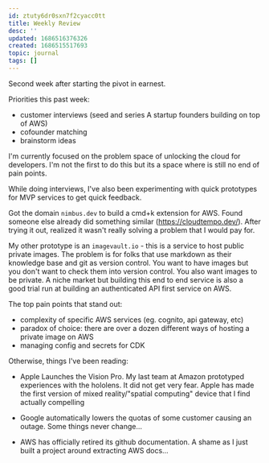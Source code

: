 ```yaml
---
id: ztuty6dr0sxn7f2cyacc0tt
title: Weekly Review
desc: ''
updated: 1686516376326
created: 1686515517693
topic: journal
tags: []
---
```


Second week after starting the pivot in earnest. 

Priorities this past week:
- customer interviews (seed and series A startup founders building on top of AWS)
- cofounder matching
- brainstorm ideas

I'm currently focused on the problem space of unlocking the cloud for developers. I'm not the first to do this but its a space where is still no end of pain points. 

While doing interviews, I've also been experimenting with quick prototypes for MVP services to get quick feedback.

Got the domain `nimbus.dev` to build a cmd+k extension for AWS. Found someone else already did something similar (https://cloudtempo.dev/). After trying it out, realized it wasn't really solving a problem that I would pay for.

My other prototype is an `imagevault.io` - this is a service to host public private images. The problem is for folks that use markdown as their knowledge base and git as version control. You want to have images but you don't want to check them into version control. You also want images to be private. A niche market but building this end to end service is also a good trial run at building an authenticated API first service on AWS.

The top pain points that stand out:
- complexity of specific AWS services (eg. cognito, api gateway, etc)
- paradox of choice: there are over a dozen different ways of hosting a private image on AWS 
- managing config and secrets for CDK

Otherwise, things I've been reading:
- Apple Launches the Vision Pro. My last team at Amazon prototyped experiences with the hololens. It did not get very fear. Apple has made the first version of mixed reality/"spatial computing" device that I find actually compelling 
<!-- > https://www.notion.so/Vision-Pro-06947aff68854b88ae10cd7c6bf07ca7?pvs=4 -->
- Google automatically lowers the quotas of some customer causing an outage. Some things never change... 
<!-- > https://www.notion.so/GCP-automatically-lowered-our-quota-caused-an-incident-and-refused-to-upgrade-Hacker-News-157e7b7aef29469e846fe59ebfae3846?pvs=4 -->
- AWS has officially retired its github documentation. A shame as I just built a project around extracting AWS docs...
<!-- https://www.notion.so/Retiring-the-AWS-Documentation-on-GitHub-Hacker-News-67c268b70b9c4476bccd9f5a20d385d4?pvs=4 -->

<!-- [[pkg.aws-doc-extractor]] -->
<!-- [[co.cloudtempo]] -->
